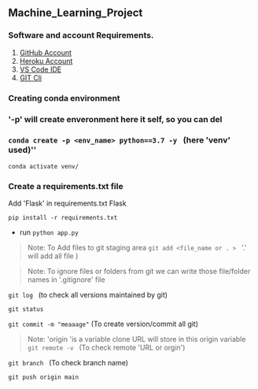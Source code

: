 ## Machine_Learning_Project

### Software and account Requirements.

1. [GitHub Account](https://github.com/)
2. [Heroku Account](https://id.heroku.com/login)
3. [VS Code IDE](https://code.visualstudio.com/download)
4. [GIT Cli](https://git-scm.com/downloads)

### Creating conda environment

### '-p' will create enveronment here it self, so you can del 

### ``conda create -p <env_name> python==3.7 -y ``    (here 'venv' used)''

``conda activate venv/``

### Create a requirements.txt file

Add 'Flask' in requirements.txt 
Flask

``pip install -r requirements.txt``

* run 
``python app.py``

>Note: To Add files to git staging area
``git add <file_name or . > `` '.' will add all file )

>Note: To ignore files or folders from git we can write those file/folder names in '.gitignore' file

``git log ``        (to check all versions maintained by git)

``git status ``

``git commit -m "meaaage"``    (To create version/commit all git)

>Note: 'origin 'is a variable clone URL will store in this origin variable 
``git remote -v ``      (To check remote 'URL or orgin')

``git branch ``    (To check branch name)

``git push origin main``

